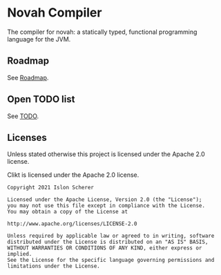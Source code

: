 # Novah Compiler

The compiler for novah: a statically typed, functional programming language for the JVM.

## Roadmap

See [Roadmap](https://github.com/stackoverflow/novah/blob/master/ROADMAP.md).

## Open TODO list

See [TODO](https://github.com/stackoverflow/novah/blob/master/TODO.md).

## Licenses

Unless stated otherwise this project is licensed under the Apache 2.0 license.

Clikt is licensed under the Apache 2.0 license.

    Copyright 2021 Islon Scherer
    
    Licensed under the Apache License, Version 2.0 (the "License");
    you may not use this file except in compliance with the License.
    You may obtain a copy of the License at
    
    http://www.apache.org/licenses/LICENSE-2.0
    
    Unless required by applicable law or agreed to in writing, software
    distributed under the License is distributed on an "AS IS" BASIS,
    WITHOUT WARRANTIES OR CONDITIONS OF ANY KIND, either express or implied.
    See the License for the specific language governing permissions and
    limitations under the License.